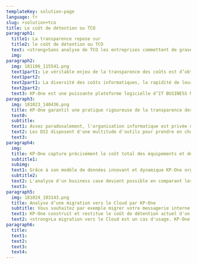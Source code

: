 ```yaml
---
templateKey: solution-page
language: fr
slug: +solution+tco
title: Le coût de détention ou TCO
paragraph1:
  title1: La transparence repose sur
  title2: le coût de détention ou TCO
  text: <strong>Sans analyse de TCO les entreprises commettent de graves erreurs de calcul de leurs budgets IT et ne peuvent simuler aucune transformation de façon fiable.</strong><br/>Le calcul du coût total de détention ou TCO comprend l’ensemble des coûts sur la totalité du cycle de vie d’un produit, d’un équipement ou d’un service et doit inclure les dépenses directes et indirectes pour obtenir un coût complet.
  img: 
paragraph2:
  img: 181106_115541.png
  text1part1: Le véritable enjeu de la transparence des coûts est d’obtenir le TCO des services délivrés par l’informatique pour le comparer au retour sur investissement ou ROI des projets de transformation et déterminer leur véritable opportunité.
  text1part2: 
  text2part1: La diversité des coûts informatiques, la rapidité de leur changement et la complexité de leur agrégation rendent lourd, onéreux et non répétable les calculs de TCO. L’informatique repose cependant sur des règles métier qui lui sont propres qu’il est possible d’automatiser avec un logiciel suffisamment puissant et dédié à la gestion financière informatique pour que tous les composants du TCO soient reliés.
  text2part2: 
  text3: KP-One est une puissante plateforme logicielle d’IT BUSINESS MANAGEMENT (ITFM-ITBM) entièrement dédiée à la gestion financière du système d’information de l’Entreprise.
paragraph3:
  img: 181023_140436.png
  title: KP-One garantit une pratique rigoureuse de la transparence des coûts IT permettant de relier le TCO à ses composants
  text0: 
  subtitle: 
  text1: Assez paradoxalement, l'organisation informatique est privée d’outils dont elle a besoin pour mener à bien certaines de ses propres activités tout en soutenant les applications critiques utilisées par les dirigeants des entreprises.
  text2: Les DSI disposent d'une multitude d'outils pour prendre en charge les opérations quotidiennes dont les données sont irréconciliables. Une autre difficulté pour obtenir une vision globale du patrimoine informatique est de pouvoir disposer d’un référentiel de données unique et partagé par tous dans l’entreprise, les données techniques et financières étant généralement fragmentées et détenues à partir de sources en silo.
  text3: 
paragraph4: 
  img: 
  title: KP-One capture précisément le coût total des équipements et des services informatiques
  subtitle1: 
  subimg: 
  text1: Grâce à son modèle de données innovant et dynamique KP-One organise toutes vos données IT (Ressources et Coûts réels) sous un même référentiel. Les coûts réels reliés aux ressources existantes (ou données techniques) deviennent visibles, organisés, compréhensibles.<br/>KP-One permet d'obtenir le TCO défini par un taux d'usage qui lui-même se base sur l'ensemble des inducteurs de coûts afférent à l'actif informatique visé.
  subtitle2: 
  text2: L'analyse d'un business case devient possible en comparant les coûts complets du périmètre informatique analysé (infrastructures, Cloud, applications, Workplace, Télécoms) en projetant le changement d'architecture souhaité.
  text3: 
paragraph5:
  img: 181024_103143.png
  title: Analyse d’une migration vers le Cloud par KP-One
  subtitle: Vous souhaitez par exemple migrer votre messagerie interne vers une messagerie Cloud
  text1: KP-One construit et restitue le coût de détention actuel d'un périmètre et le compare à la simulation de coûts futurs à partir des règles Métier de l'IT et des consommations futures. KP-One intègre le coût du projet de transformation vers le Cloud pour calculer le ROI projet (durée de ROI et délai de récupération de l'investissement).
  text2: <strong>La migration vers le Cloud est un cas d'usage. KP-One permet le « Benefit Tracking » de n'importe quel projet, de simuler son Business Case et de le suivre lors de son exécution.</strong>
paragraph6: 
  title: 
  text1: 
  text2: 
  text3: 
  text4: 
---
```

